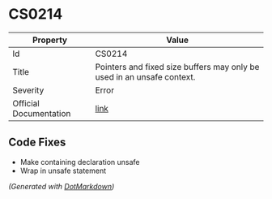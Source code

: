 # CS0214

| Property               | Value                                                                   |
| ---------------------- | ----------------------------------------------------------------------- |
| Id                     | CS0214                                                                  |
| Title                  | Pointers and fixed size buffers may only be used in an unsafe context\. |
| Severity               | Error                                                                   |
| Official Documentation | [link](http://docs.microsoft.com/en-us/dotnet/csharp/misc/cs0214)       |

## Code Fixes

* Make containing declaration unsafe
* Wrap in unsafe statement


*\(Generated with [DotMarkdown](http://github.com/JosefPihrt/DotMarkdown)\)*
